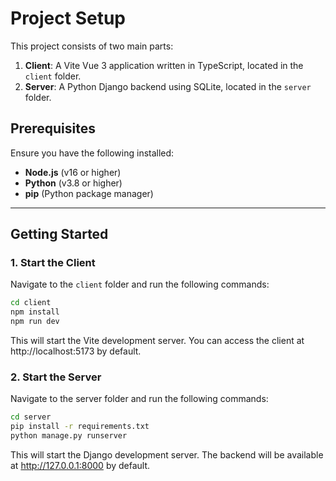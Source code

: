 # Project Setup

This project consists of two main parts:

1. **Client**: A Vite Vue 3 application written in TypeScript, located in the `client` folder.
2. **Server**: A Python Django backend using SQLite, located in the `server` folder.

## Prerequisites

Ensure you have the following installed:

- **Node.js** (v16 or higher)
- **Python** (v3.8 or higher)
- **pip** (Python package manager)

---

## Getting Started

### 1. Start the Client

Navigate to the `client` folder and run the following commands:

```bash
cd client
npm install
npm run dev
```

This will start the Vite development server. You can access the client at http://localhost:5173 by default.

### 2. Start the Server

Navigate to the server folder and run the following commands:

```bash
cd server
pip install -r requirements.txt
python manage.py runserver
```

This will start the Django development server. The backend will be available at http://127.0.0.1:8000 by default.
